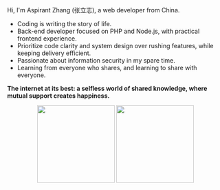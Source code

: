 Hi, I'm Aspirant Zhang (张立志), a web developer from China.

- Coding is writing the story of life.
- Back-end developer focused on PHP and Node.js, with practical frontend experience.
- Prioritize code clarity and system design over rushing features, while keeping delivery efficient.
- Passionate about information security in my spare time.
- Learning from everyone who shares, and learning to share with everyone.

**The internet at its best: a selfless world of shared knowledge, where mutual support creates happiness.**
<p align="center">
    <img height="180em" src="https://github-readme-stats.vercel.app/api?username=aspirantzhang" />
    <img height="180em" src="https://github-readme-stats.vercel.app/api/top-langs/?username=aspirantzhang&layout=compact&langs_count=8" />
</p>
